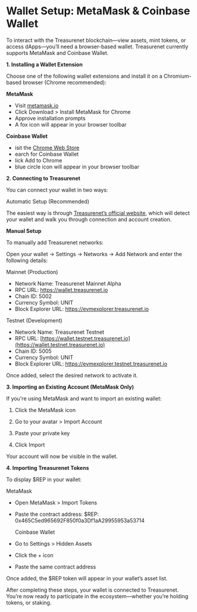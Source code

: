 # Wallet Setup: MetaMask & Coinbase Wallet

To interact with the Treasurenet blockchain—view assets, mint tokens, or access dApps—you’ll need a browser-based wallet. Treasurenet currently supports MetaMask and Coinbase Wallet.

**1\. Installing a Wallet Extension**

Choose one of the following wallet extensions and install it on a Chromium-based browser (Chrome recommended):

**MetaMask**

* Visit [metamask.io](https://metamask.io/)
* Click Download \> Install MetaMask for Chrome
* Approve installation prompts
* A fox icon will appear in your browser toolbar 

**Coinbase Wallet**

* isit the [Chrome Web Store](https://chromewebstore.google.com/)
* earch for Coinbase Wallet
* lick Add to Chrome
*  blue circle icon will appear in your browser toolbar

**2\. Connecting to Treasurenet**

You can connect your wallet in two ways:

Automatic Setup (Recommended)

The easiest way is through [Treasurenet’s official website](https://wallet.treasurenet.io), which will detect your wallet and walk you through connection and account creation.

**Manual Setup**

To manually add Treasurenet networks:

Open your wallet → Settings → Networks → Add Network and enter the following details:

Mainnet (Production)

* Network Name: Treasurenet Mainnet Alpha  
* RPC URL: https://wallet.treasurenet.io  
* Chain ID: 5002  
* Currency Symbol: UNIT  
* Block Explorer URL: https://evmexplorer.treasurenet.io

Testnet (Development)

* Network Name: Treasurenet Testnet  
* RPC URL: [https://wallet.testnet.treasurenet.io](https://wallet.testnet.treasurenet.io)  
* Chain ID: 5005  
* Currency Symbol: UNIT  
* Block Explorer URL: https://evmexplorer.testnet.treasurenet.io

Once added, select the desired network to activate it.

**3\. Importing an Existing Account (MetaMask Only)**

If you're using MetaMask and want to import an existing wallet:

1. Click the MetaMask icon

2. Go to your avatar \> Import Account

3. Paste your private key

4. Click Import

Your account will now be visible in the wallet.

**4\. Importing Treasurenet Tokens**

To display $REP in your wallet:

MetaMask

* Open MetaMask \> Import Tokens  
* Paste the contract address: $REP: 0x465C5ed965692F850f0a3Df1aA29955953a53714
  
  Coinbase Wallet

* Go to Settings \> Hidden Assets

* Click the \+ icon

* Paste the same contract address

Once added, the $REP token will appear in your wallet’s asset list.

After completing these steps, your wallet is connected to Treasurenet. You’re now ready to participate in the ecosystem—whether you’re holding tokens, or staking.


